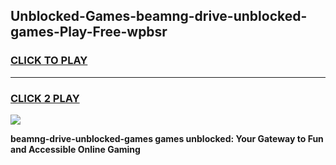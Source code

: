 
## Unblocked-Games-beamng-drive-unblocked-games-Play-Free-wpbsr
<h3>
<a href="https://premium76.site?title=beamng-drive-unblocked-games&ref=12A">CLICK TO PLAY</a></h3>
<hr>

<h3>
<a href="https://premium76.site?title=beamng-drive-unblocked-games&ref=12A">CLICK 2 PLAY</a>
  
</h3>

<a href="https://premium76.site?title=beamng-drive-unblocked-games&ref=12A"><img src="https://clearcache.store/games.png"></a>


**beamng-drive-unblocked-games games unblocked: Your Gateway to Fun and Accessible Online Gaming**
